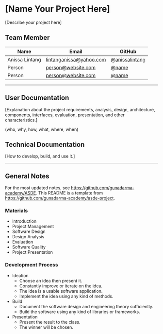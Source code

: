 # [Name Your Project Here]

[Describe your project here]

## Team Member

| Name   | Email              | GitHub |
|--------|--------------------|--------|
| Anissa Lintang | lintanganissa@yahoo.com | [@anissalintang](https://github.com/anissalintang)
| Person | person@website.com | [@name](https://github.com/name)
| Person | person@website.com | [@name](https://github.com/name)

--------------------------------------------------

## User Documentation

[Explanation about the project requirements, analysis, design, architecture, components, interfaces, evaluation, presentation, and other characteristics.]

(who, why, how, what, where, when)

## Technical Documentation

[How to develop, build, and use it.]

--------------------------------------------------

## General Notes

For the most updated notes, see <https://github.com/gunadarma-academy/ASDE>. This README is a template from <https://github.com/gunadarma-academy/asde-project>.

### Materials

+ Introduction
+ Project Management
+ Software Design
+ Design Analysis
+ Evaluation
+ Software Quality
+ Project Presentation

### Development Process

+ Ideation
  + Choose an idea then present it.
  + Constantly improve or iterate on the idea.
  + The idea is a usable software application.
  + Implement the idea using any kind of methods.
+ Build
  + Document the software design and engineering theory sufficiently.
  + Build the software using any kind of libraries or frameworks.
+ Presentation
  + Present the result to the class.
  + The winner will be chosen.
